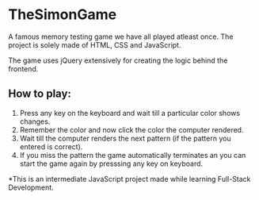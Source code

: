 # TheSimonGame
A famous memory testing game we have all played atleast once. The project is solely made of HTML, CSS and JavaScript. 

The game uses jQuery extensively for creating the logic behind the frontend. 

## How to play:
1. Press any key on the keyboard and wait till a particular color shows changes.
2. Remember the color and now click the color the computer rendered.
3. Wait till the computer renders the next pattern (if the pattern you entered is correct).
4. If you miss the pattern the game automatically terminates an you can start the game again by presssing any key on keyboard.


*This is an intermediate JavaScript project made while learning Full-Stack Development. 
